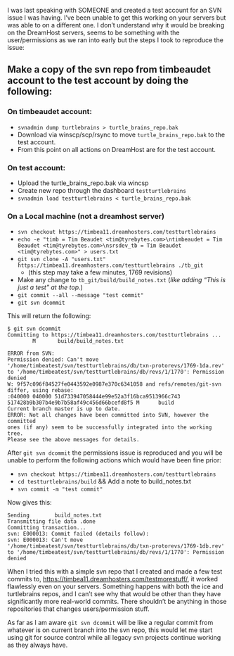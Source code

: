 I was last speaking with SOMEONE and created a test account for an SVN issue I was having. I’ve been unable to get this working on your servers but was able to on a different one. I don’t understand why it would be breaking on the DreamHost servers, seems to be something with the user/permissions as we ran into early but the steps I took to reproduce the issue:  

## Make a copy of the svn repo from timbeaudet account to the test account by doing the following:

### On timbeaudet account:
- `svnadmin dump turtlebrains > turtle_brains_repo.bak`
- Download via winscp/scp/rsync to move `turtle_brains_repo.bak` to the test account.
- From this point on all actions on DreamHost are for the test account.  

### On test account:
- Upload the turtle_brains_repo.bak via wincsp
- Create new repo through the dashboard `testturtlebrains`
- `svnadmin load testturtlebrains < turtle_brains_repo.bak`

### On a Local machine (not a dreamhost server)
- `svn checkout https://timbea11.dreamhosters.com/testturtlebrains`
- `echo -e "timb = Tim Beaudet <tim@tyrebytes.com>\ntimbeaudet = Tim Beaudet <tim@tyrebytes.com>\nsrsdev_tb = Tim Beaudet <tim@tyrebytes.com>" > users.txt`
- `git svn clone -A "users.txt" https://timbea11.dreamhosters.com/testturtlebrains ./tb_git`
    - (this step may take a few minutes, 1769 revisions)
- Make any change to `tb_git/build/build_notes.txt` (_like adding “This is just a test” at the top._)
- `git commit --all --message "test commit"`
- `git svn dcommit`

This will return the following:
```
$ git svn dcommit
Committing to https://timbea11.dreamhosters.com/testturtlebrains ...
        M       build/build_notes.txt

ERROR from SVN:
Permission denied: Can't move '/home/timbeatest/svn/testturtlebrains/db/txn-protorevs/1769-1da.rev' to '/home/timbeatest/svn/testturtlebrains/db/revs/1/1770': Permission denied
W: 9f57c096f84527fe0443592e0987e370c6341058 and refs/remotes/git-svn differ, using rebase:
:040000 040000 51d733947058444e99e52a3f16bca9513966c743 517428b9b307b4e9b7b58af49c456d66bcefd8f5 M      build
Current branch master is up to date.
ERROR: Not all changes have been committed into SVN, however the committed
ones (if any) seem to be successfully integrated into the working tree.
Please see the above messages for details.
```

After `git svn dcommit` the permissions issue is reproduced and you will be unable to perform the following actions which would have been fine prior:

- `svn checkout https://timbea11.dreamhosters.com/testturtlebrains`
- `cd testturtlebrains/build` && Add a note to build_notes.txt
- `svn commit -m "test commit"`

Now gives this:
```
Sending        build_notes.txt
Transmitting file data .done
Committing transaction...
svn: E000013: Commit failed (details follow):
svn: E000013: Can't move '/home/timbeatest/svn/testturtlebrains/db/txn-protorevs/1769-1db.rev' to '/home/timbeatest/svn/testturtlebrains/db/revs/1/1770': Permission denied
```

When I tried this with a simple svn repo that I created and made a few test commits to, https://timbea11.dreamhosters.com/testmorestuff/, it worked flawlessly even on your servers. Something happens with both the ice and turtlebrains repos, and I can’t see why that would be other than they have significantly more real-world commits. There shouldn’t be anything in those repositories that changes users/permission stuff.  

As far as I am aware `git svn dcommit` will be like a regular commit from whatever is on current branch into the svn repo, this would let me start using git for source control while all legacy svn projects continue working as they always have.
